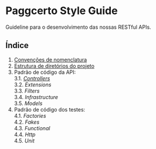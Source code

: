 # Paggcerto Style Guide
Guideline para o desenvolvimento das nossas RESTful APIs.

## Índice
1. [Convenções de nomenclatura](https://github.com/paggcerto-sa/styleguide/blob/master/naming-convention.md)
2. [Estrutura de diretórios do projeto](https://github.com/paggcerto-sa/styleguide/blob/master/project-structure.md)
3. Padrão de código da API:  
  3.1. _[Controllers](https://github.com/paggcerto-sa/styleguide/blob/master/controllers.md)_  
  3.2. _Extensions_  
  3.3. _Filters_  
  3.4. _Infrastructure_  
  3.5. _Models_  
4. Padrão de código dos testes:  
  4.1. _Factories_  
  4.2. _Fakes_  
  4.3. _Functional_  
  4.4. _Http_  
  4.5. _Unit_  
